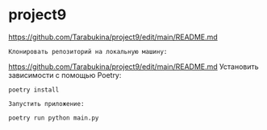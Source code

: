# project9
https://github.com/Tarabukina/project9/edit/main/README.md


    Клонировать репозиторий на локальную машину:

https://github.com/Tarabukina/project9/edit/main/README.md
    Установить зависимости с помощью Poetry:

    poetry install

    Запустить приложение:

    poetry run python main.py
